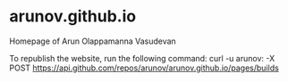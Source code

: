 # arunov.github.io
Homepage of Arun Olappamanna Vasudevan

To republish the website, run the following command:
curl -u arunov:<personal-access-token> -X POST https://api.github.com/repos/arunov/arunov.github.io/pages/builds
